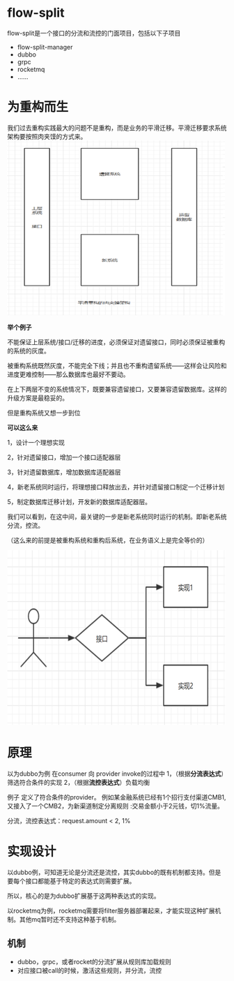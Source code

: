 # flow-split
flow-split是一个接口的分流和流控的门面项目，包括以下子项目
   + flow-split-manager
   + dubbo
   + grpc
   + rocketmq
   + ......
   
 
 

# 为重构而生

我们过去重构实践最大的问题不是重构，而是业务的平滑迁移。平滑迁移要求系统架构要按照肉夹馍的方式来。
<img  src= 'image/rjm.bmp' width = "500" height = "400"  >

**举个例子**

不能保证上层系统/接口/迁移的进度，必须保证对遗留接口，同时必须保证被重构的系统的灰度。

被重构系统既然灰度，不能完全下线；并且也不重构遗留系统——这样会让风险和进度更难控制——那么数据库也最好不要动。

在上下两层不变的系统情况下，既要兼容遗留接口，又要兼容遗留数据库。这样的升级方案是最稳妥的。

但是重构系统又想一步到位



**可以这么来**

1，设计一个理想实现

2，针对遗留接口，增加一个接口适配器层

3，针对遗留数据库，增加数据库适配器层

4，新老系统同时运行，将理想接口释放出去，并针对遗留接口制定一个迁移计划

5，制定数据库迁移计划，开发新的数据库适配器层。

我们可以看到，在这中间，最关键的一步是新老系统同时运行的机制。即新老系统分流，控流。
 
（这么来的前提是被重构系统和重构后系统，在业务语义上是完全等价的）

<img  src= 'image/refact_update.bmp' width = "500" height = "400"  >


# 原理
以为dubbo为例
在consumer 向 provider invoke的过程中
1，（根据**分流表达式**）筛选符合条件的实现
2，（根据**流控表达式**）负载均衡

例子
定义了符合条件的provider。
例如某金融系统已经有1个招行支付渠道CMB1,又接入了一个CMB2，为新渠道制定分离规则
:交易金额小于2元钱，切1%流量。

分流，流控表达式：request.amount < 2, 1%


# 实现设计
以dubbo例，可知道无论是分流还是流控，其实dubbo的既有机制都支持。但是要每个接口都能基于特定的表达式则需要扩展。

所以，核心的是为dubbo扩展基于这两种表达式的实现。

以rocketmq为例，rocketmq需要将filter服务器部署起来，才能实现这种扩展机制。其他mq暂时还不支持这种基于机制。


## 机制
 - dubbo，grpc，或者rocket的分流扩展从规则库加载规则
 - 对应接口被call的时候，激活这些规则，并分流，流控











